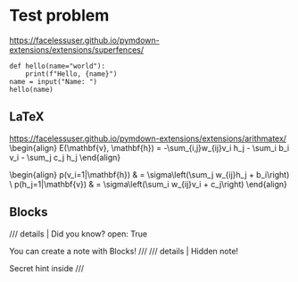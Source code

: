 # Test problem

https://facelessuser.github.io/pymdown-extensions/extensions/superfences/

```{.python #id linenums="1" title="Example code block"}
def hello(name="world"):
    print(f"Hello, {name}")
name = input("Name: ")
hello(name)
```

## LaTeX

https://facelessuser.github.io/pymdown-extensions/extensions/arithmatex/
\begin{align} E(\mathbf{v}, \mathbf{h}) = -\sum_{i,j}w_{ij}v_i h_j - \sum_i b_i
v_i - \sum_j c_j h_j \end{align}

\begin{align} p(v_i=1|\mathbf{h}) & = \sigma\left(\sum_j w_{ij}h_j + b_i\right)
\\ p(h_j=1|\mathbf{v}) & = \sigma\left(\sum_i w_{ij}v_i + c_j\right) \end{align}

## Blocks

/// details | Did you know? open: True

You can create a note with Blocks! /// /// details | Hidden note!

Secret hint inside ///
